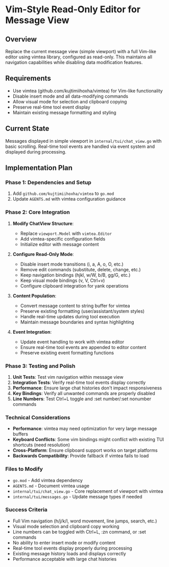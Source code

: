 # Vim-Style Read-Only Editor for Message View

## Overview
Replace the current message view (simple viewport) with a full Vim-like editor using vimtea library, configured as read-only. This maintains all navigation capabilities while disabling data modification features.

## Requirements
- Use vimtea (github.com/kujtimiihoxha/vimtea) for Vim-like functionality
- Disable insert mode and all data-modifying commands
- Allow visual mode for selection and clipboard copying
- Preserve real-time tool event display
- Maintain existing message formatting and styling

## Current State
Messages displayed in simple viewport in `internal/tui/chat_view.go` with basic scrolling. Real-time tool events are handled via event system and displayed during processing.

## Implementation Plan

### Phase 1: Dependencies and Setup
1. Add `github.com/kujtimiihoxha/vimtea` to `go.mod`
2. Update `AGENTS.md` with vimtea configuration guidance

### Phase 2: Core Integration  
1. **Modify ChatView Structure**:
   - Replace `viewport.Model` with `vimtea.Editor`
   - Add vimtea-specific configuration fields
   - Initialize editor with message content

2. **Configure Read-Only Mode**:
   - Disable insert mode transitions (i, a, A, o, O, etc.)
   - Remove edit commands (substitute, delete, change, etc.)
   - Keep navigation bindings (hjkl, w/W, b/B, gg/G, etc.)
   - Keep visual mode bindings (v, V, Ctrl+v)
   - Configure clipboard integration for yank operations

3. **Content Population**:
   - Convert message content to string buffer for vimtea
   - Preserve existing formatting (user/assistant/system styles)  
   - Handle real-time updates during tool execution
   - Maintain message boundaries and syntax highlighting

4. **Event Integration**:
   - Update event handling to work with vimtea editor
   - Ensure real-time tool events are appended to editor content
   - Preserve existing event formatting functions

### Phase 3: Testing and Polish
1. **Unit Tests**: Test vim navigation within message view
2. **Integration Tests**: Verify real-time tool events display correctly
3. **Performance**: Ensure large chat histories don't impact responsiveness
4. **Key Bindings**: Verify all unwanted commands are properly disabled
5. **Line Numbers**: Test Ctrl+L toggle and :set number/:set nonumber commands

### Technical Considerations
- **Performance**: vimtea may need optimization for very large message buffers
- **Keyboard Conflicts**: Some vim bindings might conflict with existing TUI shortcuts (need resolution)
- **Cross-Platform**: Ensure clipboard support works on target platforms  
- **Backwards Compatibility**: Provide fallback if vimtea fails to load

### Files to Modify
- `go.mod` - Add vimtea dependency
- `AGENTS.md` - Document vimtea usage
- `internal/tui/chat_view.go` - Core replacement of viewport with vimtea
- `internal/tui/messages.go` - Update message types if needed

### Success Criteria
- Full Vim navigation (h/j/k/l, word movement, line jumps, search, etc.)
- Visual mode selection and clipboard copy working
- Line numbers can be toggled with Ctrl+L, :zn command, or :set commands
- No ability to enter insert mode or modify content
- Real-time tool events display properly during processing
- Existing message history loads and displays correctly
- Performance acceptable with large chat histories